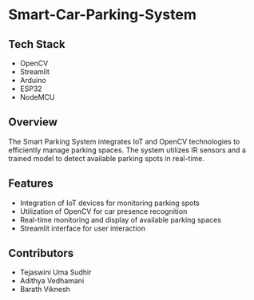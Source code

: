 # Smart-Car-Parking-System

## Tech Stack
- OpenCV
- Streamlit
- Arduino
- ESP32
- NodeMCU

## Overview
The Smart Parking System integrates IoT and OpenCV technologies to efficiently manage parking spaces. The system utilizes IR sensors and a trained model to detect available parking spots in real-time. 

## Features
- Integration of IoT devices for monitoring parking spots
- Utilization of OpenCV for car presence recognition
- Real-time monitoring and display of available parking spaces
- Streamlit interface for user interaction

## Contributors
- Tejaswini Uma Sudhir
- Adithya Vedhamani
- Barath Viknesh
```
